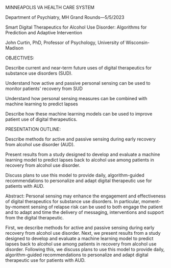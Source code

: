 MINNEAPOLIS VA HEALTH CARE SYSTEM 

Department of Psychiatry, MH Grand Rounds—5/5/2023 

 

Smart Digital Therapeutics for Alcohol Use Disorder: Algorithms for Prediction and Adaptive Intervention  

John Curtin, PhD, Professor of Psychology, University of Wisconsin-Madison 

 

OBJECTIVES: 

Describe current and near-term future uses of digital therapeutics for substance use disorders (SUD). 

Understand how active and passive personal sensing can be used to monitor patients' recovery from SUD 

Understand how personal sensing measures can be combined with machine learning to predict lapses 

Describe how these machine learning models can be used to improve patient use of digital therapeutics. 

 

PRESENTATION OUTLINE: 

 

Describe methods for active and passive sensing during early recovery from alcohol use disorder (AUD). 

Present results from a study designed to develop and evaluate a machine learning model to predict lapses back to alcohol use among patients in recovery from alcohol use disorder. 

Discuss plans to use this model to provide daily, algorithm-guided recommendations to personalize and adapt digital therapeutic use for patients with AUD. 



Abstract: Personal sensing may enhance the engagement and effectiveness of digital therapeutics for substance use disorders.  In particular, moment-by-moment sensing of relapse risk can be used to both engage the patient and to adapt and time the delivery of messaging, interventions and support from the digital therapeutic.  

First, we describe methods for active and passive sensing during early recovery from alcohol use disorder.  Next, we present results from a study designed to develop and evaluate a machine learning model to predict lapses back to alcohol use among patients in recovery from alcohol use disorder.  Following this, we discuss plans to use this model to provide daily, algorithm-guided recommendations to personalize and adapt digital therapeutic use for patients with AUD.